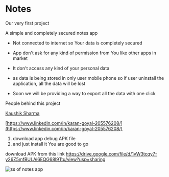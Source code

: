 # Notes
Our very first project

A simple and completely secured notes app

- Not connected to internet so Your data is completely secured

- App don't ask for any kind of permission from You like other apps in market

- It don't access any kind of your personal data

- as data is being stored in only user mobile phone so if user uninstall the application, all the data will be lost

- Soon we will be providing a way to export all the data with one click

People behind this project

[Kaushik Sharma](https://www.linkedin.com/in/kaushik-sharma-239340192/)

[https://www.linkedin.com/in/karan-goyal-205576208/](https://www.linkedin.com/in/karan-goyal-205576208/)

1. download app debug APK file
2. and just install it You are good to go

download APK from this link
https://drive.google.com/file/d/1vW3tcqy7-y26Z5mfBULAi6EQG68l9Ttu/view?usp=sharing



![ss of notes app](https://user-images.githubusercontent.com/56532529/141679204-3d66a028-a97e-4fd0-b04c-acaf40bd0c44.png)
